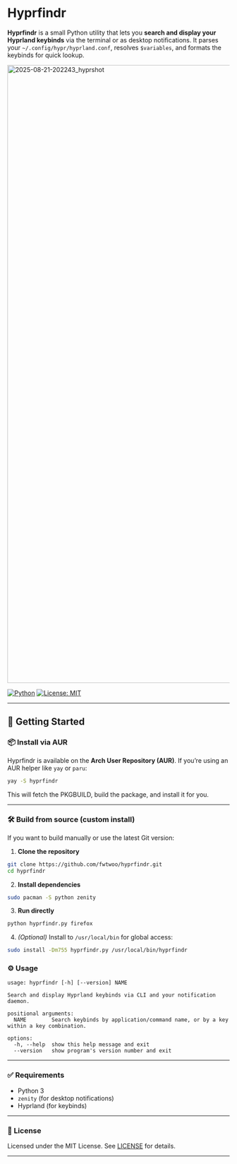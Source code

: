 
# Hyprfindr

**Hyprfindr** is a small Python utility that lets you **search and display your Hyprland keybinds** via the terminal or as desktop notifications.
It parses your `~/.config/hypr/hyprland.conf`, resolves `$variables`, and formats the keybinds for quick lookup.

<img width="2240" height="1400" alt="2025-08-21-202243_hyprshot" src="https://github.com/user-attachments/assets/dc718ae1-60eb-4435-85fd-7b7b76f6cc0c" />

[![Python](https://img.shields.io/badge/Made%20with-Python-blue?style=flat-square\&logo=python)](https://www.python.org/)
[![License: MIT](https://img.shields.io/badge/license-MIT-blue.svg?style=flat-square)](LICENSE)

---

## 🚀 Getting Started

### 📦 Install via AUR

Hyprfindr is available on the **Arch User Repository (AUR)**. If you’re using an AUR helper like `yay` or `paru`:

```bash
yay -S hyprfindr
```

This will fetch the PKGBUILD, build the package, and install it for you.

---

### 🛠 Build from source (custom install)

If you want to build manually or use the latest Git version:

1. **Clone the repository**

```bash
git clone https://github.com/fwtwoo/hyprfindr.git
cd hyprfindr
```

2. **Install dependencies**

```bash
sudo pacman -S python zenity
```

3. **Run directly**

```bash
python hyprfindr.py firefox
```

4. *(Optional)* Install to `/usr/local/bin` for global access:

```bash
sudo install -Dm755 hyprfindr.py /usr/local/bin/hyprfindr
```

### ⚙️ Usage

```
usage: hyprfindr [-h] [--version] NAME

Search and display Hyprland keybinds via CLI and your notification daemon.

positional arguments:
  NAME        Search keybinds by application/command name, or by a key within a key combination.

options:
  -h, --help  show this help message and exit
  --version   show program's version number and exit
```
---

### ✅ Requirements

* Python 3
* `zenity` (for desktop notifications)
* Hyprland (for keybinds)

---

### 📄 License

Licensed under the MIT License. See [LICENSE](LICENSE) for details.

---
